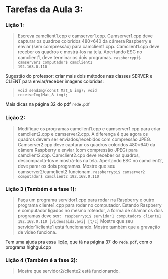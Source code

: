 # Tarefas da Aula 3:

### Lição 1:
>Escreva camclient1.cpp e camserver1.cpp. Camserver1.cpp deve capturar os quadros coloridos 480×640 da câmera Raspberry e enviar (sem compressão) para camclient1.cpp. Camclient1.cpp deve receber os quadros e mostrá-los na tela. Apertando ESC no camclient1, deve terminar os dois programas.
><code>raspberrypi$ camserver1
>computador$ camclient1 192.168.0.110</code>

Sugestão do professor: criar mais dois métodos nas classes SERVER e CLIENT para enviar/receber imagens coloridas:

><code>void sendImg(const Mat_<COR>& img);
>void receiveImg(Mat_<COR>& img);</code>

Mais dicas na página 32 do pdf <code>rede.pdf</code>
### Lição 2:
>Modifique os programas camclient1.cpp e camserver1.cpp para criar camclient2.cpp e camserver2.cpp. A diferença é que agora os quadros devem ser enviados/recebidos com compressão JPEG. Camserver2.cpp deve capturar os quadros coloridos 480×640 da câmera Raspberry e enviar (com compressão JPEG) para camclient2.cpp. Camclient2.cpp deve receber os quadros, descompactá-los e mostrá-los na tela. Apertando ESC no camclient2, deve parar os dois programas. Mostre que seu camserver2/camclient2 funcionam.
><code>raspberrypi$ camserver2
>computador$ camclient2 192.168.0.110</code>

### Lição 3 (Também é a fase 1):
> Faça um programa servidor1.cpp para rodar na Raspberry e outro programa cliente1.cpp para rodar no computador. Estando Raspberry e computador ligados no mesmo roteador, a forma de chamar os dois programas deve ser:
> <code> raspberrypi$ servidor1
> computador$ cliente1 192.168.0.110 [videosaida.avi] [t/c]</code>
> Mostre que seu servidor1/cliente1 está funcionando. Mostre também que a gravação de vídeo funciona.

Tem uma ajuda pra essa lição, que tá na página 37 do <code>rede.pdf</code>, com o programa highgui.cpp

### Lição 4 (Também é a fase 2):
> Mostre que servidor2/cliente2 está funcionando.